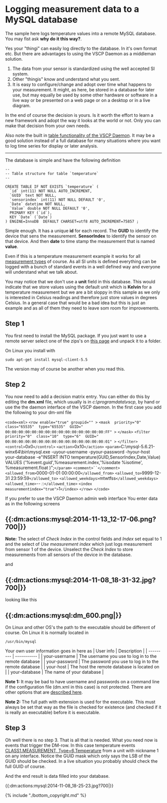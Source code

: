 # Logging measurement data to a MySQL database 

The sample here logs temperature values into a remote MySQL database. You may fist ask  **why do it this way?**. 

Yes your "thingi" can easily log directly to the database. In it's own format etc. But there are advantages to using the VSCP Daemon as a middleman solution. 

 1.  The data from your sensor is standardized using the well accepted SI system.
 2.  Other "thingis" know and understand what you sent. 
 3.  It is easy to configure/change and adopt over time what happens to your measurement. It might, as here, be stored in a database for later use, but may equally be used by some other hardware or software in a live way or be presented on a web page or on a desktop or in a live diagram.   

In the end of course the decision is yours. Is it worth the effort to learn a new framework and adopt the way it looks at the world or not. Only you can make that decision from your own needs.

Also note the built in [table functionality of the VSCP Daemon](http://www.vscp.org/docs/vscpd/doku.php?id=configuring_the_vscp_daemon#tables). It may be a good solution instead of a full database for many situations where you want to log time series for display or later analysis.

----

The database is simple and have the following definition

	
	--
	-- Table structure for table `temperature`
	--
	
	CREATE TABLE IF NOT EXISTS `temperature` (
	  `id` int(11) NOT NULL AUTO_INCREMENT,
	  `GUID` text NOT NULL,
	  `sensorindex` int(11) NOT NULL DEFAULT '0',
	  `Date` datetime NOT NULL,
	  `Value` double NOT NULL DEFAULT '0',
	  PRIMARY KEY (`id`),
	  KEY `Date` (`Date`)
	) ENGINE=InnoDB  DEFAULT CHARSET=utf8 AUTO_INCREMENT=75857 ;


Simple enough. It has a unique **id** for each record. The **GUID** to identify the device that sens the measurement. **SensorIndex** to identify the sensor on that device. And then **date** to time stamp the measurement that is named **value**.

Even if this is a temperature measurement example it works for all [measurement types](http://www.vscp.org/docs/vscpspec/doku.php?id=class1.measurement) of course. As all SI units is defined everything can be logged with a bunch of standard events in a well defined way and everyone will understand what we talk about. 

You may notice that we don't use a **unit** field in this database. This would indicate that we store values using the default unit which is **Kelvin** for a temperature measurement but we are a bit sloppy in this sample as we only is interested in Celsius readings and therefore just store values in degrees Celsius. In a general case that would be a bad idea but this is just an example and as all of them they need to leave som room for improvements.



## Step 1

You first need to install the MySQL package. If you just want to use a remote server select one of the zips's on [this page](http://dev.mysql.com/downloads/mysql/) and unpack it to a folder.

On Linux you install with 

    sudo apt-get install mysql-client-5.5

The version may of course be another when you read this.

## Step 2

You now need to add a decision matrix entry. You can either do this by editing the **dm.xml** file, which usually is in *c:\programdata\vscp*, by hand or use the the daemon interface of the VSCP daemon. In the first case you add the following to your dm-xml file

`<code=xml>`
`<row enable="true" groupid="" >`
    `<mask  priority="0"  class="65535"  type="65535"  GUID=" 00:00:00:00:00:00:00:00:00:00:00:00:00:00:00:FF" >` `</mask>`
    `<filter  priority="0"  class="10"  type="6"  GUID=" 00:00:00:00:00:00:00:00:00:00:00:00:00:00:00:01" >` `</filter>`
    `<control>`0x0`</control>`
    `<action>`0x10`</action>`
    `<param>`C:\mysql-5.6.21-winx64\bin\mysql.exe -uyour-username -pyour-password -hyour-host your-database -e"INSERT INTO temperature(GUID,SensorIndex,Date,Value) VALUES ('%event.guid',%measurement.index,'%isodate  %isotime', %measurement.float )";`</param>`
    `<comment>``</comment>`
    `<allowed_from>`0000-01-01 00:00:00`</allowed_from>`
    `<allowed_to>`9999-12-31 23:59:59`</allowed_to>`
    `<allowed_weekdays>`mtwtfss`</allowed_weekdays>`
    `<allowed_time>`-*-* *:*:`</allowed_time>`
    `<index measurementindex="true">`1`</index>`
    `</row>`
`</code>`

If you prefer to use the VSCP Daemon admin web interface You enter data as in the following screens

{{:dm:actions:mysql:2014-11-13_12-17-06.png?700|}}
----

**Note:** The select of *Check Index* in the control fields and *Index* set equal to 1 and the select of *Use measurement index* which just logs measurement from sensor 1 of the device. Unselect the *Check Index* to store measurements from all sensors of the device in the database.

and

{{:dm:actions:mysql:2014-11-08_18-31-32.jpg?700|}}
----

looking like this 

{{:dm:actions:mysql:dm_600.png|}}
----

On Linux and other OS's the path to the executable should be different of course. On Linux it is normally located in 

    /usr/bin/mysql


Your own user information goes in here as 
 | User info     | Description                                           | 
 | ---------     | -----------                                           | 
 | your-username | The username you use to log in to the remote database | 
 | your-password | The password you use to log in to the remote database | 
 | your-host     | The host the remote database is located on            | 
 | your-database | The name of your database                             | 

**Note 1:** It may be bad to have username and passwords on a command line  if the configuration file (dm.xml in this case) is not protected. There are other options that are [described here](http://dev.mysql.com/doc/refman/5.0/en/option-files.html).

**Note 2:** The full path with extension is used for the executable. This must always be set that way as the file is checked for existence (and checked if it is really an executable) before  it is executable.


## Step 3

Oh well there is no step 3. That is all that is needed.   What you need now is events that trigger the DM-row. In this case temperature events [CLASS1.MEASUREMENT, Type=6,Temperature](http://www.vscp.org/docs/vscpspec/doku.php?id=class1.measurement#type_6_0x06_temperature) from a unit with nickname 1 on any interface. Notice the GUID mask which only says the LSB of the GUID should be checked. In a live situation you probably should check the full GUID of course. 

And the end result is data filled into your database.

{{:dm:actions:mysql:2014-11-08_18-25-23.jpg?700|}}



{% include "./bottom_copyright.md" %}
